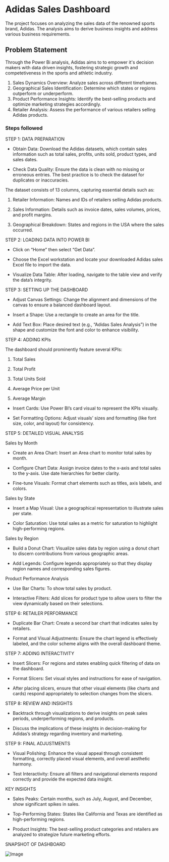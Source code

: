 
# Adidas Sales Dashboard

The project focuses on analyzing the sales data of the renowned sports brand, Adidas. The analysis aims to derive business insights and address various business requirements.
 

## Problem Statement

Through the Power Bi analysis, Adidas aims to to empower it's decision makers with data driven insights, fostering strategic growth and competetiveness in the sports and athletic industry.

1. Sales Dynamics Overview: Analyze sales across different timeframes.
2. Geographical Sales Identification: Determine which states or regions outperform or underperform.
3. Product Performance Insights: Identify the best-selling products and optimize marketing strategies accordingly.
4. Retailer Analysis: Assess the performance of various retailers selling Adidas products. 



### Steps followed 

STEP 1: DATA PREPARATION


- Obtain Data: Download the Adidas datasets, which contain sales information such as total sales, profits, units sold, product types, and sales dates. 

-  Check Data Quality: Ensure the data is clean with no missing or erroneous entries. The best practice is to check the dataset for duplicates or inaccuracies.

The dataset consists of 13 columns, capturing essential details such as:

1.  Retailer Information: Names and IDs of retailers selling Adidas products.

2.  Sales Information: Details such as invoice dates, sales volumes, prices, and profit margins.

3. Geographical Breakdown: States and regions in the USA where the sales occurred.

STEP 2: LOADING DATA INTO POWER BI

-  Click on “Home” then select “Get Data”.

-  Choose the Excel workstation and locate your downloaded Adidas sales Excel file to import the data.

-  Visualize Data Table: After loading, navigate to the table view and verify the data’s integrity.

STEP 3: SETTING UP THE DASHBOARD


- Adjust Canvas Settings: Change the alignment and dimensions of the canvas to ensure a balanced dashboard layout.

- Insert a Shape: Use a rectangle to create an area for the title.

- Add Text Box: Place desired text (e.g., “Adidas Sales Analysis”) in the shape and customize the font and color to enhance visibility.

STEP 4: ADDING KPIs

The dashboard should prominently feature several KPIs:

1. Total Sales

2. Total Profit

3. Total Units Sold

4. Average Price per Unit

5. Average Margin

- Insert Cards: Use Power BI’s card visual to represent the KPIs visually.

- Set Formatting Options: Adjust visuals’ sizes and formatting (like font size, color, and layout) for consistency.


STEP 5: DETAILED VISUAL ANALYSIS

Sales by Month

- Create an Area Chart: Insert an Area chart to monitor total sales by month.

-  Configure Chart Data: Assign invoice dates to the x-axis and total sales to the y-axis. Use date hierarchies for better clarity.

-  Fine-tune Visuals: Format chart elements such as titles, axis labels, and colors.

Sales by State

-  Insert a Map Visual: Use a geographical representation to illustrate sales per state.

- Color Saturation: Use total sales as a metric for saturation to highlight high-performing regions.

Sales by Region

-  Build a Donut Chart: Visualize sales data by region using a donut chart to discern contributions from various geographic areas.

-  Add Legends: Configure legends appropriately so that they display region names and corresponding sales figures.

Product Performance Analysis

-  Use Bar Charts: To show total sales by product.

-  Interactive Filters: Add slices for product type to allow users to filter the view dynamically based on their selections.

STEP 6: RETAILER PERFORMANCE

-  Duplicate Bar Chart: Create a second bar chart that indicates sales by retailers.

-  Format and Visual Adjustments: Ensure the chart legend is effectively labeled, and the color scheme aligns with the overall dashboard theme.

STEP 7: ADDING INTERACTIVITY

-  Insert Slicers: For regions and states enabling quick filtering of data on the dashboard.

-  Format Slicers: Set visual styles and instructions for ease of navigation.

-  After placing slicers, ensure that other visual elements (like charts and cards) respond appropriately to selection changes from the slicers.

STEP 8: REVIEW AND INSIGHTS

- Backtrack through visualizations to derive insights on peak sales periods, underperforming regions, and products.

- Discuss the implications of these insights in decision-making for Adidas’s strategy regarding inventory and marketing.

STEP 9: FINAL ADJUSTMENTS

- Visual Polishing: Enhance the visual appeal through consistent formatting, correctly placed visual elements, and overall aesthetic harmony.

- Test Interactivity: Ensure all filters and navigational elements respond correctly and provide the expected data insight.

KEY INSIGHTS 

- Sales Peaks: Certain months, such as July, August, and December, show significant spikes in sales.

- Top-Performing States: States like California and Texas are identified as high-performing regions.

- Product Insights: The best-selling product categories and retailers are analyzed to strategize future marketing efforts.

SNAPSHOT OF DASHBOARD 

![Image](https://github.com/user-attachments/assets/b47a64f2-9659-44b2-ace6-9f263e4326e8)
